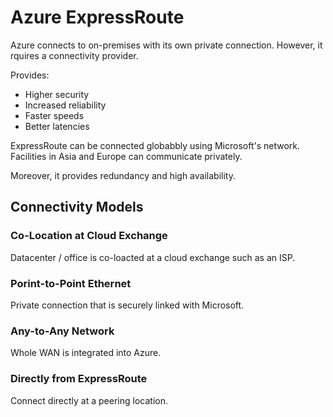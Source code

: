 
# Azure ExpressRoute

Azure connects to on-premises with its own private connection. However, it rquires a connectivity
provider.

Provides:
- Higher security
- Increased reliability
- Faster speeds
- Better latencies

ExpressRoute can be connected globabbly using Microsoft's network. Facilities in Asia and Europe
can communicate privately.

Moreover, it provides redundancy and high availability.

## Connectivity Models

### Co-Location at Cloud Exchange

Datacenter / office is co-loacted at a cloud exchange such as an ISP.

### Porint-to-Point Ethernet

Private connection that is securely linked with Microsoft.

### Any-to-Any Network

Whole WAN is integrated into Azure.

### Directly from ExpressRoute

Connect directly at a peering location.
